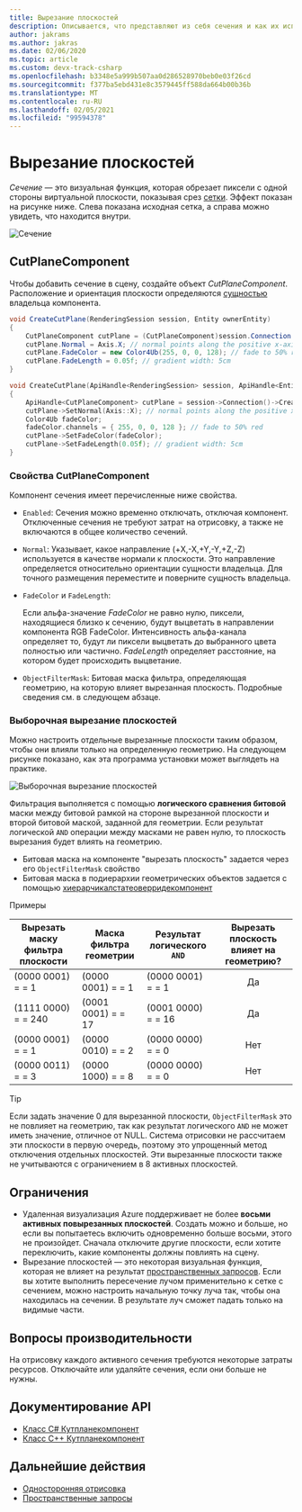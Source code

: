 ```yaml
---
title: Вырезание плоскостей
description: Описывается, что представляют из себя сечения и как их использовать.
author: jakrams
ms.author: jakras
ms.date: 02/06/2020
ms.topic: article
ms.custom: devx-track-csharp
ms.openlocfilehash: b3348e5a999b507aa0d286528970beb0e03f26cd
ms.sourcegitcommit: f377ba5ebd431e8c3579445ff588da664b00b36b
ms.translationtype: MT
ms.contentlocale: ru-RU
ms.lasthandoff: 02/05/2021
ms.locfileid: "99594378"
---
```

# <a name="cut-planes"></a>Вырезание плоскостей

*Сечение* — это визуальная функция, которая обрезает пиксели с одной стороны виртуальной плоскости, показывая срез [сетки](../../concepts/meshes.md).
Эффект показан на рисунке ниже. Слева показана исходная сетка, а справа можно увидеть, что находится внутри.

![Сечение](./media/cutplane-1.png)

## <a name="cutplanecomponent"></a>CutPlaneComponent

Чтобы добавить сечение в сцену, создайте объект *CutPlaneComponent*. Расположение и ориентация плоскости определяются [сущностью](../../concepts/entities.md) владельца компонента.

```cs
void CreateCutPlane(RenderingSession session, Entity ownerEntity)
{
    CutPlaneComponent cutPlane = (CutPlaneComponent)session.Connection.CreateComponent(ObjectType.CutPlaneComponent, ownerEntity);
    cutPlane.Normal = Axis.X; // normal points along the positive x-axis of the owner object's orientation
    cutPlane.FadeColor = new Color4Ub(255, 0, 0, 128); // fade to 50% red
    cutPlane.FadeLength = 0.05f; // gradient width: 5cm
}
```

```cpp
void CreateCutPlane(ApiHandle<RenderingSession> session, ApiHandle<Entity> ownerEntity)
{
    ApiHandle<CutPlaneComponent> cutPlane = session->Connection()->CreateComponent(ObjectType::CutPlaneComponent, ownerEntity)->as<CutPlaneComponent>();;
    cutPlane->SetNormal(Axis::X); // normal points along the positive x-axis of the owner object's orientation
    Color4Ub fadeColor;
    fadeColor.channels = { 255, 0, 0, 128 }; // fade to 50% red
    cutPlane->SetFadeColor(fadeColor);
    cutPlane->SetFadeLength(0.05f); // gradient width: 5cm
}
```

### <a name="cutplanecomponent-properties"></a>Свойства CutPlaneComponent

Компонент сечения имеет перечисленные ниже свойства.

* `Enabled`: Сечения можно временно отключать, отключая компонент. Отключенные сечения не требуют затрат на отрисовку, а также не включаются в общее количество сечений.

* `Normal`: Указывает, какое направление (+X,-X,+Y,-Y,+Z,-Z) используется в качестве нормали к плоскости. Это направление определяется относительно ориентации сущности владельца. Для точного размещения переместите и поверните сущность владельца.

* `FadeColor` и `FadeLength`:

  Если альфа-значение *FadeColor* не равно нулю, пиксели, находящиеся близко к сечению, будут выцветать в направлении компонента RGB FadeColor. Интенсивность альфа-канала определяет то, будут ли пиксели выцветать до выбранного цвета полностью или частично. *FadeLength* определяет расстояние, на котором будет происходить выцветание.

* `ObjectFilterMask`: Битовая маска фильтра, определяющая геометрию, на которую влияет вырезанная плоскость. Подробные сведения см. в следующем абзаце.

### <a name="selective-cut-planes"></a>Выборочная вырезание плоскостей

Можно настроить отдельные вырезанные плоскости таким образом, чтобы они влияли только на определенную геометрию. На следующем рисунке показано, как эта программа установки может выглядеть на практике.

![Выборочная вырезание плоскостей](./media/selective-cut-planes.png)

Фильтрация выполняется с помощью **логического сравнения битовой** маски между битовой рамкой на стороне вырезанной плоскости и второй битовой маской, заданной для геометрии. Если результат логической `AND` операции между масками не равен нулю, то плоскость вырезания будет влиять на геометрию.

* Битовая маска на компоненте "вырезать плоскость" задается через его `ObjectFilterMask` свойство
* Битовая маска в подиерархии геометрических объектов задается с помощью [хиерарчикалстатеоверридекомпонент](override-hierarchical-state.md#features)

Примеры

| Вырезать маску фильтра плоскости | Маска фильтра геометрии  | Результат логического `AND` | Вырезать плоскость влияет на геометрию?  |
|--------------------|-------------------|-------------------|:----------------------------:|
| (0000 0001) = = 1   | (0000 0001) = = 1  | (0000 0001) = = 1  | Да |
| (1111 0000) = = 240 | (0001 0001) = = 17 | (0001 0000) = = 16 | Да |
| (0000 0001) = = 1   | (0000 0010) = = 2  | (0000 0000) = = 0  | Нет |
| (0000 0011) = = 3   | (0000 1000) = = 8  | (0000 0000) = = 0  | Нет |

>[!TIP]
> Если задать значение 0 для вырезанной плоскости, `ObjectFilterMask` это не повлияет на геометрию, так как результат логического `AND` не может иметь значение, отличное от NULL. Система отрисовки не рассчитаем эти плоскости в первую очередь, поэтому это упрощенный метод отключения отдельных плоскостей. Эти вырезанные плоскости также не учитываются с ограничением в 8 активных плоскостей.

## <a name="limitations"></a>Ограничения

* Удаленная визуализация Azure поддерживает не более **восьми активных повырезанных плоскостей**. Создать можно и больше, но если вы попытаетесь включить одновременно больше восьми, этого не произойдет. Сначала отключите другие плоскости, если хотите переключить, какие компоненты должны повлиять на сцену.
* Вырезание плоскостей — это некоторая визуальная функция, которая не влияет на результат [пространственных запросов](spatial-queries.md). Если вы хотите выполнить пересечение лучом применительно к сетке с сечением, можно настроить начальную точку луча так, чтобы она находилась на сечении. В результате луч сможет падать только на видимые части.

## <a name="performance-considerations"></a>Вопросы производительности

На отрисовку каждого активного сечения требуются некоторые затраты ресурсов. Отключайте или удаляйте сечения, если они больше не нужны.

## <a name="api-documentation"></a>Документирование API

* [Класс C# Кутпланекомпонент](/dotnet/api/microsoft.azure.remoterendering.cutplanecomponent)
* [Класс C++ Кутпланекомпонент](/cpp/api/remote-rendering/cutplanecomponent)

## <a name="next-steps"></a>Дальнейшие действия

* [Односторонняя отрисовка](single-sided-rendering.md)
* [Пространственные запросы](spatial-queries.md)